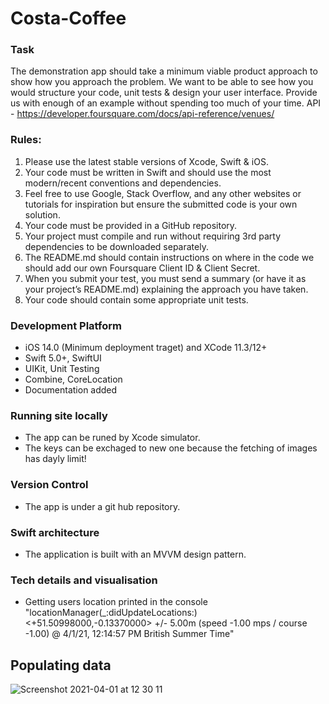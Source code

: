 # Costa-Coffee

### Task
The demonstration app should take a minimum viable product approach to show how you
approach the problem. We want to be able to see how you would structure your code, unit tests &
design your user interface. Provide us with enough of an example without spending too much of
your time. API - https://developer.foursquare.com/docs/api-reference/venues/

### Rules:
1. Please use the latest stable versions of Xcode, Swift & iOS.
2. Your code must be written in Swift and should use the most modern/recent conventions and
dependencies.
3. Feel free to use Google, Stack Overflow, and any other websites or tutorials for inspiration
but ensure the submitted code is your own solution.
4. Your code must be provided in a GitHub repository.
5. Your project must compile and run without requiring 3rd party dependencies to be
downloaded separately.
6. The README.md should contain instructions on where in the code we should add our own
Foursquare Client ID & Client Secret.
7. When you submit your test, you must send a summary (or have it as your project’s
README.md) explaining the approach you have taken.
8. Your code should contain some appropriate unit tests.

### Development Platform
- iOS 14.0 (Minimum deployment traget) and XCode 11.3/12+
- Swift 5.0+, SwiftUI
- UIKit, Unit Testing
- Combine, CoreLocation
- Documentation added


### Running site locally
- The app can be runed by Xcode simulator.
- The keys can be exchaged to new one because the fetching of images has dayly limit!

### Version Control
- The app is under a git hub repository.

### Swift architecture
- The application is built with an MVVM design pattern.

### Tech details and visualisation
- Getting users location printed in the console
"locationManager(_:didUpdateLocations:) <+51.50998000,-0.13370000> +/- 5.00m (speed -1.00 mps / course -1.00) @ 4/1/21, 12:14:57 PM British Summer Time"

## Populating data
![Screenshot 2021-04-01 at 12 30 11](https://user-images.githubusercontent.com/30974420/113289772-941e1700-92e8-11eb-91f1-3cf4b377779a.png)
